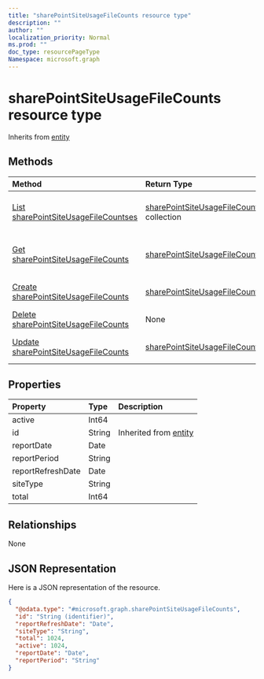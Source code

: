 ```yaml
---
title: "sharePointSiteUsageFileCounts resource type"
description: ""
author: ""
localization_priority: Normal
ms.prod: ""
doc_type: resourcePageType
Namespace: microsoft.graph
---
```



# sharePointSiteUsageFileCounts resource type




Inherits from [entity](../resources/entity.md)

## Methods
|Method|Return Type|Description|
|:---|:---|:---|
|[List sharePointSiteUsageFileCountses](../api/sharepointsiteusagefilecounts-list.md)|[sharePointSiteUsageFileCounts](../resources/sharePointSiteUsageFileCounts.md) collection|List properties and relationships of the [sharePointSiteUsageFileCounts](../resources/sharepointsiteusagefilecounts.md) objects.|
|[Get sharePointSiteUsageFileCounts](../api/sharepointsiteusagefilecounts-get.md)|[sharePointSiteUsageFileCounts](../resources/sharePointSiteUsageFileCounts.md)|Read properties and relationships of the [sharePointSiteUsageFileCounts](../resources/sharepointsiteusagefilecounts.md) object.|
|[Create sharePointSiteUsageFileCounts](../api/sharepointsiteusagefilecounts-create.md)|[sharePointSiteUsageFileCounts](../resources/sharePointSiteUsageFileCounts.md)|Create a new [sharePointSiteUsageFileCounts](../resources/sharepointsiteusagefilecounts.md) object.|
|[Delete sharePointSiteUsageFileCounts](../api/sharepointsiteusagefilecounts-delete.md)|None|Deletes a [sharePointSiteUsageFileCounts](../resources/sharepointsiteusagefilecounts.md).|
|[Update sharePointSiteUsageFileCounts](../api/sharepointsiteusagefilecounts-update.md)|[sharePointSiteUsageFileCounts](../resources/sharePointSiteUsageFileCounts.md)|Update the properties of a [sharePointSiteUsageFileCounts](../resources/sharepointsiteusagefilecounts.md) object.|

## Properties
|Property|Type|Description|
|:---|:---|:---|
|active|Int64||
|id|String| Inherited from [entity](../resources/entity.md)|
|reportDate|Date||
|reportPeriod|String||
|reportRefreshDate|Date||
|siteType|String||
|total|Int64||

## Relationships
None

## JSON Representation
Here is a JSON representation of the resource.
<!-- {
  "blockType": "resource",
  "keyProperty": "id",
  "@odata.type": "microsoft.graph.sharePointSiteUsageFileCounts",
  "baseType": "microsoft.graph.entity",
  "openType": false
}
-->
``` json
{
  "@odata.type": "#microsoft.graph.sharePointSiteUsageFileCounts",
  "id": "String (identifier)",
  "reportRefreshDate": "Date",
  "siteType": "String",
  "total": 1024,
  "active": 1024,
  "reportDate": "Date",
  "reportPeriod": "String"
}
```

